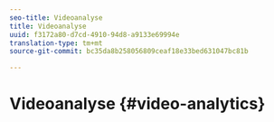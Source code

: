 ```yaml
---
seo-title: Videoanalyse
title: Videoanalyse
uuid: f3172a80-d7cd-4910-94d8-a9133e69994e
translation-type: tm+mt
source-git-commit: bc35da8b258056809ceaf18e33bed631047bc81b

---
```



# Videoanalyse {#video-analytics}

